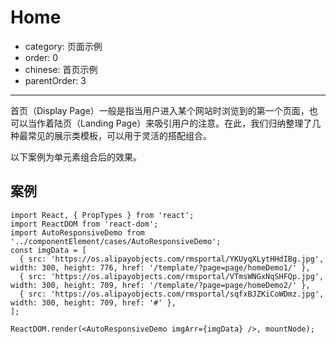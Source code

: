 # Home

- category: 页面示例
- order: 0
- chinese: 首页示例
- parentOrder: 3

---

首页（Display Page）一般是指当用户进入某个网站时浏览到的第一个页面，也可以当作着陆页（Landing Page）来吸引用户的注意。在此，我们归纳整理了几种最常见的展示类模板，可以用于灵活的搭配组合。

以下案例为单元素组合后的效果。

## 案例

```__react
import React, { PropTypes } from 'react';
import ReactDOM from 'react-dom';
import AutoResponsiveDemo from '../componentElement/cases/AutoResponsiveDemo';
const imgData = [
  { src: 'https://os.alipayobjects.com/rmsportal/YKUyqXLytHHdIBg.jpg', width: 300, height: 776, href: '/template/?page=page/homeDemo1/' },
  { src: 'https://os.alipayobjects.com/rmsportal/VTmsWNGxNqSHFQp.jpg', width: 300, height: 709, href: '/template/?page=page/homeDemo2/' },
  { src: 'https://os.alipayobjects.com/rmsportal/sqfxBJZKiCoWDmz.jpg', width: 300, height: 709, href: '#' },
];

ReactDOM.render(<AutoResponsiveDemo imgArr={imgData} />, mountNode);
```

